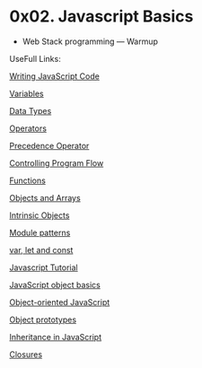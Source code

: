 # 0x02. Javascript Basics

* Web Stack programming ― Warmup

UseFull Links:


[Writing JavaScript Code](https://docs.microsoft.com/en-us/scripting/javascript/writing-javascript-code)

[Variables](https://docs.microsoft.com/en-us/scripting/javascript/variables-javascript)

[Data Types](https://docs.microsoft.com/en-us/scripting/javascript/data-types-javascript)

[Operators](https://docs.microsoft.com/en-us/scripting/javascript/operators-javascript)

[Precedence Operator](https://docs.microsoft.com/en-us/scripting/javascript/operator-subtractprecedence-javascript) 

[Controlling Program Flow](https://docs.microsoft.com/en-us/scripting/javascript/controlling-program-flow-javascript)

[Functions](https://docs.microsoft.com/en-us/scripting/javascript/functions-javascript)

[Objects and Arrays](https://docs.microsoft.com/en-us/scripting/javascript/objects-and-arrays-javascript)

[Intrinsic Objects](https://docs.microsoft.com/en-us/scripting/javascript/intrinsic-objects-javascript)

[Module patterns](http://darrenderidder.github.io/talks/ModulePatterns/#/)

[var, let and const](https://www.youtube.com/watch?v=sjyJBL5fkp8)

[Javascript Tutorial](https://www.youtube.com/watch?v=vZBCTc9zHtI)

[JavaScript object basics](https://developer.mozilla.org/en-US/docs/Learn/JavaScript/Objects/Basics)

[Object-oriented JavaScript](https://developer.mozilla.org/en-US/docs/Learn/JavaScript/Objects/Object-oriented_JS)

[Object prototypes](https://developer.mozilla.org/en-US/docs/Learn/JavaScript/Objects/Object_prototypes)

[Inheritance in JavaScript](https://developer.mozilla.org/en-US/docs/Learn/JavaScript/Objects/Inheritance)

[Closures](https://developer.mozilla.org/en-US/docs/Web/JavaScript/Closures)
